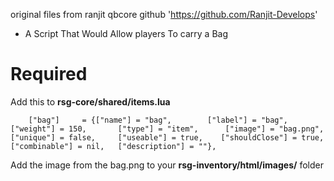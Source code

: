 original files from ranjit qbcore 
github 'https://github.com/Ranjit-Develops'


* A Script That Would Allow players To carry a  Bag   

# Required
Add this to **rsg-core/shared/items.lua**
```
	["bag"]   	= {["name"] = "bag", 		["label"] = "bag", 	["weight"] = 150, 		["type"] = "item", 		["image"] = "bag.png", 			["unique"] = false,   	["useable"] = true,    ["shouldClose"] = true,    ["combinable"] = nil,   ["description"] = ""},

```
Add the image from the bag.png to your **rsg-inventory/html/images/** folder
